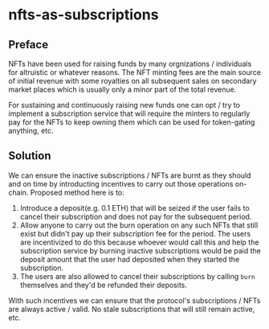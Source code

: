 # nfts-as-subscriptions

## Preface

NFTs have been used for raising funds by many orgnizations / individuals for altruistic or whatever
reasons. The NFT minting fees are the main source of initial revenue with some royalties on all
subsequent sales on secondary market places which is usually only a minor part of the total revenue.

For sustaining and continuously raising new funds one can opt / try to implement a subscription service
that will require the minters to regularly pay for the NFTs to keep owning them which can be used for
token-gating anything, etc.

## Solution

We can ensure the inactive subscriptions / NFTs are burnt as they should and on time by introducting
incentives to carry out those operations on-chain. Proposed method here is to:
1. Introduce a deposit(e.g. 0.1 ETH) that will be seized if the user fails to cancel their subscription and does 
   not pay for the subsequent period.
2. Allow anyone to carry out the burn operation on any such NFTs that still exist but didn't pay up their subscription
   fee for the period. The users are incentivized to do this because whoever would call this and help the subscription
   service by burning inactive subscriptions would be paid the deposit amount that the user had deposited when they
   started the subscription. 
3. The users are also allowed to cancel their subscriptions by calling `burn` themselves and they'd be refunded their deposits.

With such incentives we can ensure that the protocol's subscriptions / NFTs are always active / valid. No stale subscriptions
that will still remain active, etc.
